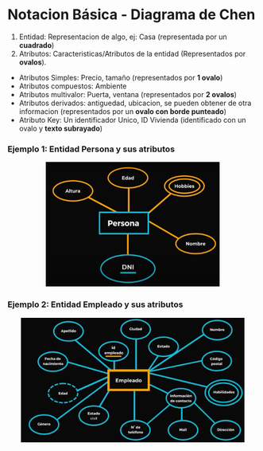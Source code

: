 # Notacion Básica - Diagrama de Chen

1. Entidad: Representacion de algo, ej: Casa (representada por un **cuadrado**)
2. Atributos: Caracteristicas/Atributos de la entidad (Representados por **ovalos**).

- Atributos Simples: Precio, tamaño (representados por **1 ovalo**)
- Atributos compuestos: Ambiente
- Atributos multivalor: Puerta, ventana (representados por **2 ovalos**)
- Atributos derivados: antiguedad, ubicacion, se pueden obtener de otra informacion (representados por un **ovalo con borde punteado**)
- Atributo Key: Un identificador Unico, ID Vivienda (identificado con un ovalo y **texto subrayado**)

### Ejemplo 1: Entidad Persona y sus atributos

<p align="center">
    <img src="./Images/Atributo Persona.png" width="350" height="250">
</p>

### Ejemplo 2: Entidad Empleado y sus atributos

<p align="center">
    <img src="./Images/Atributo Empleado.png" width="450" height="250">
</p>

